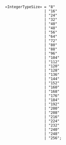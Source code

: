 <!-- This file is generated automatically by infrastructure scripts. Please don't edit by hand. -->

```{ .ebnf .slang-ebnf #IntegerTypeSize }
«IntegerTypeSize» = "8"
                  | "16"
                  | "24"
                  | "32"
                  | "40"
                  | "48"
                  | "56"
                  | "64"
                  | "72"
                  | "80"
                  | "88"
                  | "96"
                  | "104"
                  | "112"
                  | "120"
                  | "128"
                  | "136"
                  | "144"
                  | "152"
                  | "160"
                  | "168"
                  | "176"
                  | "184"
                  | "192"
                  | "200"
                  | "208"
                  | "216"
                  | "224"
                  | "232"
                  | "240"
                  | "248"
                  | "256";
```

